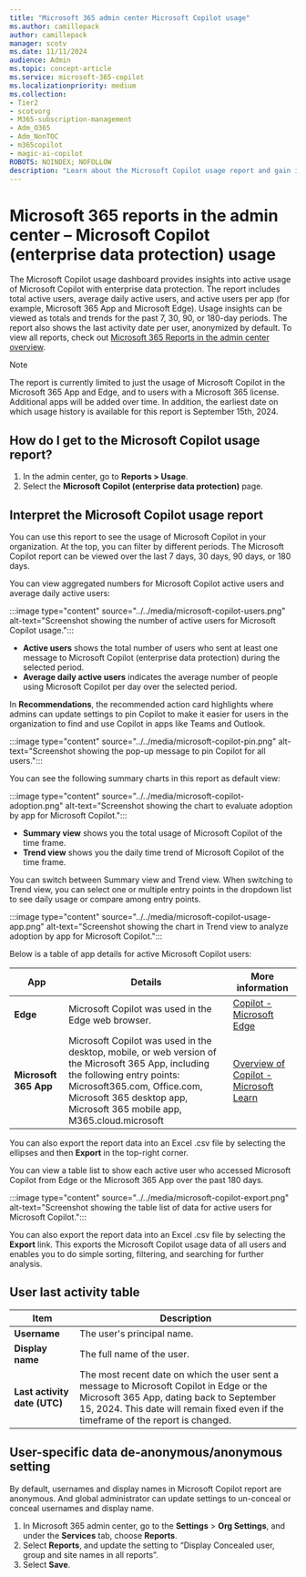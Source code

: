 ```yaml
---
title: "Microsoft 365 admin center Microsoft Copilot usage"
ms.author: camillepack
author: camillepack
manager: scotv
ms.date: 11/11/2024
audience: Admin
ms.topic: concept-article
ms.service: microsoft-365-copilot
ms.localizationpriority: medium
ms.collection: 
- Tier2
- scotvorg
- M365-subscription-management
- Adm_O365
- Adm_NonTOC
- m365copilot
- magic-ai-copilot
ROBOTS: NOINDEX; NOFOLLOW
description: "Learn about the Microsoft Copilot usage report and gain insights into the Microsoft Copilot activity in your organization."
---
```


# Microsoft 365 reports in the admin center – Microsoft Copilot (enterprise data protection) usage

The Microsoft Copilot usage dashboard provides insights into active usage of Microsoft Copilot with enterprise data protection. The report includes total active users, average daily active users, and active users per app (for example, Microsoft 365 App and Microsoft Edge). Usage insights can be viewed as totals and trends for the past 7, 30, 90, or 180-day periods. The report also shows the last activity date per user, anonymized by default. To view all reports, check out [Microsoft 365 Reports in the admin center overview](activity-reports.md).

> [!NOTE]
> The report is currently limited to just the usage of Microsoft Copilot in the Microsoft 365 App and Edge, and to users with a Microsoft 365 license. Additional apps will be added over time. In addition, the earliest date on which usage history is available for this report is September 15th, 2024.

## How do I get to the Microsoft Copilot usage report?

1. In the admin center, go to **Reports > Usage**.
2. Select the **Microsoft Copilot (enterprise data protection)** page.

## Interpret the Microsoft Copilot usage report

You can use this report to see the usage of Microsoft Copilot in your organization. At the top, you can filter by different periods. The Microsoft Copilot report can be viewed over the last 7 days, 30 days, 90 days, or 180 days.

You can view aggregated numbers for Microsoft Copilot active users and average daily active users:

:::image type="content" source="../../media/microsoft-copilot-users.png" alt-text="Screenshot showing the number of active users for Microsoft Copilot usage.":::

- **Active users** shows the total number of users who sent at least one message to Microsoft Copilot (enterprise data protection) during the selected period.
- **Average daily active users** indicates the average number of people using Microsoft Copilot per day over the selected period.

In **Recommendations**, the recommended action card highlights where admins can update settings to pin Copilot to make it easier for users in the organization to find and use Copilot in apps like Teams and Outlook.

:::image type="content" source="../../media/microsoft-copilot-pin.png" alt-text="Screenshot showing the pop-up message to pin Copilot for all users.":::

You can see the following summary charts in this report as default view:

:::image type="content" source="../../media/microsoft-copilot-adoption.png" alt-text="Screenshot showing the chart to evaluate adoption by app for Microsoft Copilot.":::

- **Summary view** shows you the total usage of Microsoft Copilot of the time frame.
- **Trend view** shows you the daily time trend of Microsoft Copilot of the time frame.

You can switch between Summary view and Trend view. When switching to Trend view, you can select one or multiple entry points in the dropdown list to see daily usage or compare among entry points.

:::image type="content" source="../../media/microsoft-copilot-usage-app.png" alt-text="Screenshot showing the chart in Trend view to analyze adoption by app for Microsoft Copilot.":::

Below is a table of app details for active Microsoft Copilot users:

| App               | Details                                                                 | More information |
|-------------------|-------------------------------------------------------------------------|------------------|
| **Edge**          | Microsoft Copilot was used in the Edge web browser.                     | [Copilot - Microsoft Edge](https://www.microsoft.com/edge/features/copilot) |
| **Microsoft 365 App** | Microsoft Copilot was used in the desktop, mobile, or web version of the Microsoft 365 App, including the following entry points: Microsoft365.com, Office.com, Microsoft 365 desktop app, Microsoft 365 mobile app, M365.cloud.microsoft | [Overview of Copilot - Microsoft Learn](/copilot/overview) |

You can also export the report data into an Excel .csv file by selecting the ellipses and then **Export** in the top-right corner.

You can view a table list to show each active user who accessed Microsoft Copilot from Edge or the Microsoft 365 App over the past 180 days.

:::image type="content" source="../../media/microsoft-copilot-export.png" alt-text="Screenshot showing the table list of data for active users for Microsoft Copilot.":::

You can also export the report data into an Excel .csv file by selecting the **Export** link. This exports the Microsoft Copilot usage data of all users and enables you to do simple sorting, filtering, and searching for further analysis.

## User last activity table

| Item                        | Description                                                                 |
|-----------------------------|-----------------------------------------------------------------------------|
| **Username**                | The user's principal name.                                                  |
| **Display name**            | The full name of the user.                                                  |
| **Last activity date (UTC)**| The most recent date on which the user sent a message to Microsoft Copilot in Edge or the Microsoft 365 App, dating back to September 15, 2024. This date will remain fixed even if the timeframe of the report is changed. |

## User-specific data de-anonymous/anonymous setting

By default, usernames and display names in Microsoft Copilot report are anonymous. And global administrator can update settings to un-conceal or conceal usernames and display name.

1. In Microsoft 365 admin center, go to the **Settings** > **Org Settings**, and under the **Services** tab, choose **Reports**.
2. Select **Reports**, and update the setting to “Display Concealed user, group and site names in all reports”.
3. Select **Save**.
